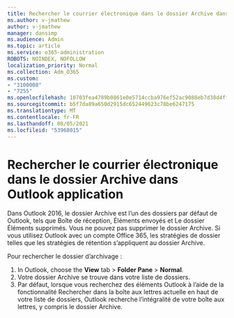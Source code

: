 ```yaml
---
title: Rechercher le courrier électronique dans le dossier Archive dans Outlook application
ms.author: v-jmathew
author: v-jmathew
manager: dansimp
ms.audience: Admin
ms.topic: article
ms.service: o365-administration
ROBOTS: NOINDEX, NOFOLLOW
localization_priority: Normal
ms.collection: Adm_O365
ms.custom:
- "3100008"
- "7255"
ms.openlocfilehash: 10703fea4789b0861e0e5714ccba976ef52ac9088eb7d38d4ff8e95236a413c3
ms.sourcegitcommit: b5f7da89a650d2915dc652449623c78be6247175
ms.translationtype: MT
ms.contentlocale: fr-FR
ms.lasthandoff: 08/05/2021
ms.locfileid: "53968015"
---
```

# <a name="find-email-in-archive-folder-in-outlook-app"></a>Rechercher le courrier électronique dans le dossier Archive dans Outlook application

Dans Outlook 2016, le dossier Archive est l’un des dossiers par défaut de Outlook, tels que Boîte de réception, Éléments envoyés et Le dossier Éléments supprimés. Vous ne pouvez pas supprimer le dossier Archive. Si vous utilisez Outlook avec un compte Office 365, les stratégies de dossier telles que les stratégies de rétention s’appliquent au dossier Archive.

Pour rechercher le dossier d’archivage :

1. In Outlook, choose the **View** tab > **Folder Pane**  >  **Normal**.
2. Votre dossier Archive se trouve dans votre liste de dossiers.
3. Par défaut, lorsque vous recherchez des éléments Outlook à l’aide de la fonctionnalité Rechercher dans la boîte aux lettres actuelle en haut de votre liste de dossiers, Outlook recherche l’intégralité de votre boîte aux lettres, y compris le dossier Archive.
